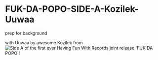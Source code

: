 FUK-DA-POPO-SIDE-A-Kozilek-Uuwaa
================================

prep for background 

<!-- credits -->

with Uuwaa by awesome Kozilek from ![[Side A of the first ever Having Fun With Records joint release 'FUK DA POPO'!](http://soft-asylum.tumblr.com/post/106153700128/with-uuwaa-by-awesome-kozilek-from-side-a-of-the)](https://soundcloud.com/havingfunwithrecords/kozilek-uuwaa?in=asano-corp/sets/pure-awesome-go-piss)
